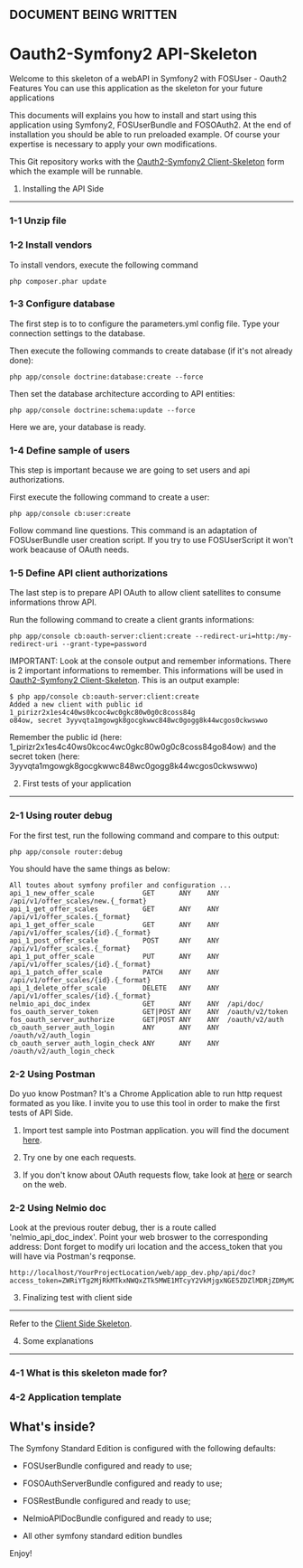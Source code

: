 ## DOCUMENT BEING WRITTEN

Oauth2-Symfony2 API-Skeleton
========================

Welcome to this skeleton of a webAPI in Symfony2 with FOSUser - Oauth2 Features
You can use this application as the skeleton for your future applications

This documents will explains you how to install and start using this 
application using Symfony2, FOSUserBundle and FOSOAuth2.
At the end of installation you should be able to run preloaded example. 
Of course your expertise is necessary to apply your own modifications.

This Git repository works with the [Oauth2-Symfony2 Client-Skeleton][1] form which
the example will be runnable.


1) Installing the API Side
----------------------------------

### 1-1 Unzip file
### 1-2 Install vendors

To install vendors, execute the following command

	php composer.phar update

### 1-3 Configure database

The first step is to to configure the parameters.yml config file.
Type your connection settings to the database.

Then execute the following commands to create database (if it's not already done):
	
	php app/console doctrine:database:create --force

Then set the database architecture according to API entities:

	php app/console doctrine:schema:update --force

Here we are, your database is ready.

### 1-4 Define sample of users

This step is important because we are going to set users and api authorizations.

First execute the following command to create a user:

	php app/console cb:user:create

Follow command line questions. This command is an adaptation of FOSUserBundle user creation script. If you try to use FOSUserScript it won't work beacause of OAuth needs.

### 1-5 Define API client authorizations

The last step is to prepare API OAuth to allow client satellites to consume informations throw API.

Run the following command to create a client grants informations:

	php app/console cb:oauth-server:client:create --redirect-uri=http:/my-redirect-uri --grant-type=password

IMPORTANT: Look at the console output and remember informations. There is 2 important informations to remember. This informations will be used in [Oauth2-Symfony2 Client-Skeleton][1].
This is an output example:
	
	$ php app/console cb:oauth-server:client:create
	Added a new client with public id 1_pirizr2x1es4c40ws0kcoc4wc0gkc80w0g0c8coss84g
	o84ow, secret 3yyvqta1mgowgk8gocgkwwc848wc0gogg8k44wcgos0ckwswwo

Remember the public id (here: 1_pirizr2x1es4c40ws0kcoc4wc0gkc80w0g0c8coss84go84ow)
and the secret token (here: 3yyvqta1mgowgk8gocgkwwc848wc0gogg8k44wcgos0ckwswwo)


2) First tests of your application
----------------------------------

### 2-1 Using router debug

For the first test, run the following command and compare to this output:

	php app/console router:debug

You should have the same things as below:

	All toutes about symfony profiler and configuration ...
	api_1_new_offer_scale            GET      ANY    ANY  /api/v1/offer_scales/new.{_format}
	api_1_get_offer_scales           GET      ANY    ANY  /api/v1/offer_scales.{_format}
	api_1_get_offer_scale            GET      ANY    ANY  /api/v1/offer_scales/{id}.{_format}
	api_1_post_offer_scale           POST     ANY    ANY  /api/v1/offer_scales.{_format}
	api_1_put_offer_scale            PUT      ANY    ANY  /api/v1/offer_scales/{id}.{_format}
	api_1_patch_offer_scale          PATCH    ANY    ANY  /api/v1/offer_scales/{id}.{_format}
	api_1_delete_offer_scale         DELETE   ANY    ANY  /api/v1/offer_scales/{id}.{_format}
	nelmio_api_doc_index             GET      ANY    ANY  /api/doc/
	fos_oauth_server_token           GET|POST ANY    ANY  /oauth/v2/token
	fos_oauth_server_authorize       GET|POST ANY    ANY  /oauth/v2/auth
	cb_oauth_server_auth_login       ANY      ANY    ANY  /oauth/v2/auth_login
	cb_oauth_server_auth_login_check ANY      ANY    ANY  /oauth/v2/auth_login_check


### 2-2 Using Postman

Do yuo know Postman? It's a Chrome Application able to run http request formated as you like.
I invite you to use this tool in order to make the first tests of API Side.

1) Import test sample into Postman application. you will find the document [here][3].

2) Try one by one each requests.

3) If you don't know about OAuth requests flow, take look at [here][4] or search on the web.


### 2-2 Using Nelmio doc

Look at the previous router debug, ther is a route called 'nelmio_api_doc_index'.
Point your web broswer to the corresponding address:
Dont forget to modify uri location and the access_token that you will have via Postman's reqponse.

	http://localhost/YourProjectLocation/web/app_dev.php/api/doc?access_token=ZWRiYTg2MjRkMTkxNWQxZTk5MWE1MTcyY2VkMjgxNGE5ZDZlMDRjZDMyM2EwNTk2NWE0ZjdiNzBjMjE0ZjU2ZA

	
3) Finalizing test with client side
-----------------------------------

Refer to the [Client Side Skeleton][1].


4) Some explanations
--------------------

### 4-1 What is this skeleton made for?
### 4-2 Application template

What's inside?
---------------

The Symfony Standard Edition is configured with the following defaults:

  * FOSUserBundle configured and ready to use;

  * FOSOAuthServerBundle configured and ready to use;

  * FOSRestBundle configured and ready to use;

  * NelmioAPIDocBundle configured and ready to use;

  * All other symfony standard edition bundles


Enjoy!

[1]:  	https://github.com/spirit-dev/Oauth2-Symfony2_Client-Skeleton
[2]:  	https://github.com/spirit-dev/Oauth2-Symfony2_API-Skeleton
[3]:	https://github.com/spirit-dev/Oauth2-Symfony2_API-Skeleton/tree/master/doc/resources
[4]:	https://github.com/spirit-dev/Oauth2-Symfony2_API-Skeleton/blob/master/doc/OAuth-requests-flow.md
